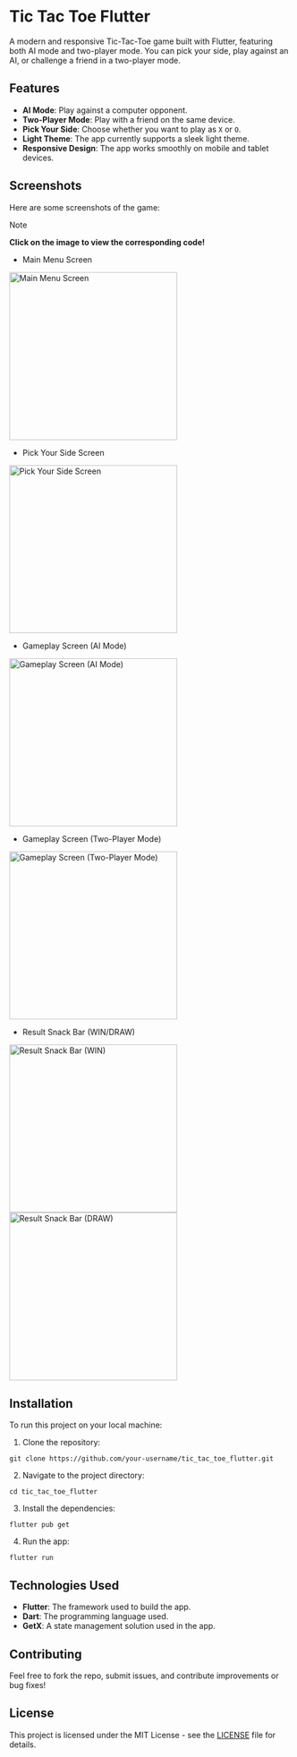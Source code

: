 # Tic Tac Toe Flutter
A modern and responsive Tic-Tac-Toe game built with Flutter, featuring both AI mode and two-player mode. You can pick your side, play against an AI, or challenge a friend in a two-player mode.

## Features
- **AI Mode**: Play against a computer opponent.
- **Two-Player Mode**: Play with a friend on the same device.
- **Pick Your Side**: Choose whether you want to play as `X` or `O`.
- **Light Theme**: The app currently supports a sleek light theme.
- **Responsive Design**: The app works smoothly on mobile and tablet devices.

## Screenshots
Here are some screenshots of the game:

> [!NOTE]
> **Click on the image to view the corresponding code!**

- Main Menu Screen
<a href="https://github.com/Yousef-Sayed-Younis/tic-tac-toe-flutter/blob/main/lib/presentation/main_menu/main_menu_screen.dart">
<img src="https://github.com/user-attachments/assets/77107673-7327-41c3-b650-bbd6cdadf33d" title="Main Menu Screen" height="300"></a>

- Pick Your Side Screen
<a href="https://github.com/Yousef-Sayed-Younis/tic-tac-toe-flutter/blob/main/lib/presentation/pick_side/pick_side_screen.dart">
<img src="https://github.com/user-attachments/assets/93b0079c-b5d7-410f-aa2c-54ac76f2f7b9" title="Pick Your Side Screen" height="300"></a>

- Gameplay Screen (AI Mode)
<a href="https://github.com/Yousef-Sayed-Younis/tic-tac-toe-flutter/blob/main/lib/presentation/game/game_screen.dart">
<img src="https://github.com/user-attachments/assets/a6d6c57d-59e2-4f79-a3f9-7e1c7b5c75e0" title="Gameplay Screen (AI Mode)" height="300"></a>

- Gameplay Screen (Two-Player Mode)
<a href="https://github.com/Yousef-Sayed-Younis/tic-tac-toe-flutter/blob/main/lib/presentation/game/game_screen.dart">
<img src="https://github.com/user-attachments/assets/13435b3d-da85-4ac4-8cf7-d073630f3888" title="Gameplay Screen (Two-Player Mode)" height="300"></a>

- Result Snack Bar (WIN/DRAW)
<a href="https://github.com/Yousef-Sayed-Younis/tic-tac-toe-flutter/blob/main/lib/presentation/widgets/snack_bar.dart">
<img src="https://github.com/user-attachments/assets/73cbc43c-3c24-43dd-bb7c-f6f2e519eb26" title="Result Snack Bar (WIN)" height="300">
<img src="https://github.com/user-attachments/assets/473777f3-9ebe-4977-bfc7-076009d1b501" title="Result Snack Bar (DRAW)" height="300"></a>


## Installation
To run this project on your local machine:

1. Clone the repository:
```
git clone https://github.com/your-username/tic_tac_toe_flutter.git
```
2. Navigate to the project directory:
```
cd tic_tac_toe_flutter
```
3. Install the dependencies:
```
flutter pub get
```
4. Run the app:
```
flutter run
```

## Technologies Used
- **Flutter**: The framework used to build the app.
- **Dart**: The programming language used.
- **GetX**: A state management solution used in the app.

## Contributing
Feel free to fork the repo, submit issues, and contribute improvements or bug fixes!

## License
This project is licensed under the MIT License - see the [LICENSE](https://opensource.org/license/mit) file for details.
